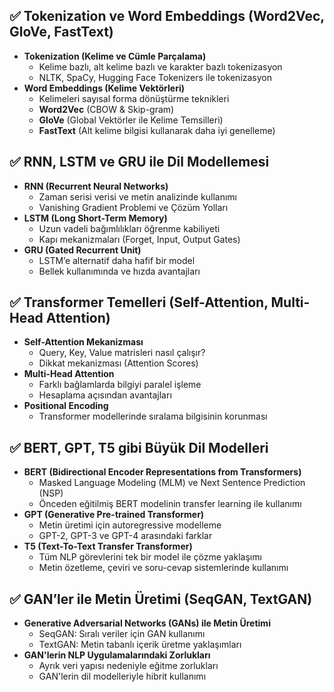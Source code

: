 ## ✅ Tokenization ve Word Embeddings (Word2Vec, GloVe, FastText)  
- **Tokenization (Kelime ve Cümle Parçalama)**  
  - Kelime bazlı, alt kelime bazlı ve karakter bazlı tokenizasyon  
  - NLTK, SpaCy, Hugging Face Tokenizers ile tokenizasyon  
- **Word Embeddings (Kelime Vektörleri)**  
  - Kelimeleri sayısal forma dönüştürme teknikleri  
  - **Word2Vec** (CBOW & Skip-gram)  
  - **GloVe** (Global Vektörler ile Kelime Temsilleri)  
  - **FastText** (Alt kelime bilgisi kullanarak daha iyi genelleme)  

## ✅ RNN, LSTM ve GRU ile Dil Modellemesi  
- **RNN (Recurrent Neural Networks)**  
  - Zaman serisi verisi ve metin analizinde kullanımı  
  - Vanishing Gradient Problemi ve Çözüm Yolları  
- **LSTM (Long Short-Term Memory)**  
  - Uzun vadeli bağımlılıkları öğrenme kabiliyeti  
  - Kapı mekanizmaları (Forget, Input, Output Gates)  
- **GRU (Gated Recurrent Unit)**  
  - LSTM’e alternatif daha hafif bir model  
  - Bellek kullanımında ve hızda avantajları  

## ✅ Transformer Temelleri (Self-Attention, Multi-Head Attention)  
- **Self-Attention Mekanizması**  
  - Query, Key, Value matrisleri nasıl çalışır?  
  - Dikkat mekanizması (Attention Scores)  
- **Multi-Head Attention**  
  - Farklı bağlamlarda bilgiyi paralel işleme  
  - Hesaplama açısından avantajları  
- **Positional Encoding**  
  - Transformer modellerinde sıralama bilgisinin korunması  

## ✅ BERT, GPT, T5 gibi Büyük Dil Modelleri  
- **BERT (Bidirectional Encoder Representations from Transformers)**  
  - Masked Language Modeling (MLM) ve Next Sentence Prediction (NSP)  
  - Önceden eğitilmiş BERT modelinin transfer learning ile kullanımı  
- **GPT (Generative Pre-trained Transformer)**  
  - Metin üretimi için autoregressive modelleme  
  - GPT-2, GPT-3 ve GPT-4 arasındaki farklar  
- **T5 (Text-To-Text Transfer Transformer)**  
  - Tüm NLP görevlerini tek bir model ile çözme yaklaşımı  
  - Metin özetleme, çeviri ve soru-cevap sistemlerinde kullanımı  

## ✅ GAN’ler ile Metin Üretimi (SeqGAN, TextGAN)  
- **Generative Adversarial Networks (GANs) ile Metin Üretimi**  
  - SeqGAN: Sıralı veriler için GAN kullanımı  
  - TextGAN: Metin tabanlı içerik üretme yaklaşımları  
- **GAN'lerin NLP Uygulamalarındaki Zorlukları**  
  - Ayrık veri yapısı nedeniyle eğitme zorlukları  
  - GAN'lerin dil modelleriyle hibrit kullanımı  
